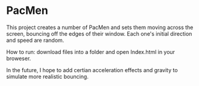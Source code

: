 # PacMen
This project creates a number of PacMen and sets them moving across the screen, bouncing off the edges of their window. Each one's initial direction and speed are random. 

How to run: download files into a folder and open Index.html in your broweser.

In the future, I hope to add certian acceleration effects and gravity to simulate more realistic bouncing.

